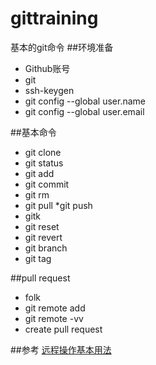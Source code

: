 # gittraining基本的git命令##环境准备* Github账号* git* ssh-keygen* git config --global user.name* git config --global user.email##基本命令* git clone * git status* git add* git commit* git rm* git pull *git push* gitk* git reset* git revert* git branch* git tag##pull request* folk* git remote add* git remote -vv* create pull request##参考[远程操作基本用法](http://www.ruanyifeng.com/blog/2014/06/git_remote.html)